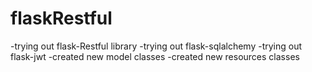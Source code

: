 # flaskRestful
-trying out flask-Restful library
-trying out flask-sqlalchemy
-trying out flask-jwt
-created new model classes
-created new resources classes
